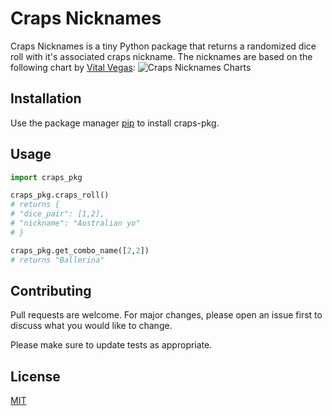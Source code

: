 # Craps Nicknames

Craps Nicknames is a tiny Python package that returns a randomized dice roll with it's associated craps nickname. The nicknames are based on the following chart by [Vital Vegas](https://vitalvegas.com/colorful-nicknames-dice-combinations-craps/):
![Craps Nicknames Charts](https://vitalvegas.com/wp-content/uploads/2015/02/craps_dice_rolls_updated.jpg)

## Installation

Use the package manager [pip](https://pip.pypa.io/en/stable/) to install craps-pkg.

## Usage

```python
import craps_pkg

craps_pkg.craps_roll()
# returns {
# "dice_pair": [1,2],
# "nickname": "Australian yo"
# }

craps_pkg.get_combo_name([2,2])
# returns "Ballerina"
```

## Contributing

Pull requests are welcome. For major changes, please open an issue first to discuss what you would like to change.

Please make sure to update tests as appropriate.

## License

[MIT](https://choosealicense.com/licenses/mit/)
